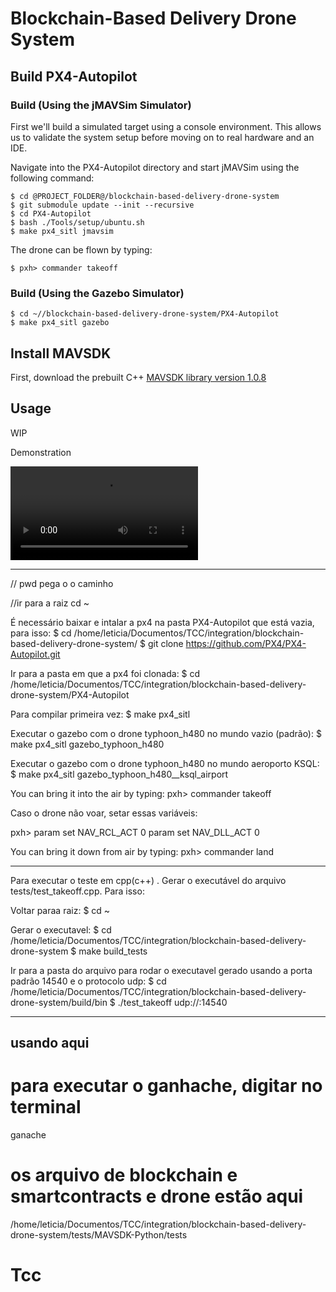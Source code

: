 # Blockchain-Based Delivery Drone System

## Build PX4-Autopilot

### Build (Using the jMAVSim Simulator)

First we'll build a simulated target using a console environment. This allows us to validate the system setup before moving on to real hardware and an IDE.

Navigate into the PX4-Autopilot directory and start jMAVSim using the following command:



    $ cd @PROJECT_FOLDER@/blockchain-based-delivery-drone-system
    $ git submodule update --init --recursive
    $ cd PX4-Autopilot
    $ bash ./Tools/setup/ubuntu.sh
    $ make px4_sitl jmavsim

The drone can be flown by typing:

    $ pxh> commander takeoff

### Build (Using the Gazebo Simulator)

    $ cd ~//blockchain-based-delivery-drone-system/PX4-Autopilot
    $ make px4_sitl gazebo

## Install MAVSDK

First, download the prebuilt C++ [MAVSDK library version 1.0.8](https://github.com/mavlink/MAVSDK/releases/tag/v1.0.8)



## Usage

WIP

Demonstration

![](figures/out.mp4)

--------------------------------------------------------------------------------------------------------------

// pwd pega o o caminho

//ir para a raiz
cd ~

É necessário baixar e intalar a px4 na pasta PX4-Autopilot que está vazia, para isso:
    $ cd /home/leticia/Documentos/TCC/integration/blockchain-based-delivery-drone-system/
    $ git clone https://github.com/PX4/PX4-Autopilot.git

Ir para a pasta em que a px4 foi clonada:
    $ cd /home/leticia/Documentos/TCC/integration/blockchain-based-delivery-drone-system/PX4-Autopilot

Para compilar primeira vez:
    $ make px4_sitl

Executar o gazebo com o drone typhoon_h480 no mundo vazio (padrão):
    $ make px4_sitl gazebo_typhoon_h480

Executar o gazebo com o drone typhoon_h480 no mundo aeroporto KSQL:
    $ make px4_sitl gazebo_typhoon_h480__ksql_airport

You can bring it into the air by typing:
pxh> 
	commander takeoff	
	
Caso o drone não voar, setar essas variáveis:

pxh>
	param set NAV_RCL_ACT 0
	param set NAV_DLL_ACT 0

You can bring it down from air by typing:
pxh>
	commander land

------------------------------------------------------------------------------------------------
Para executar o teste em cpp(c++) .
Gerar o executável do arquivo tests/test_takeoff.cpp. Para isso:

Voltar paraa raiz:
    $ cd ~

Gerar o executavel:
    $ cd /home/leticia/Documentos/TCC/integration/blockchain-based-delivery-drone-system
    $ make build_tests

Ir para a pasta do arquivo para rodar o executavel gerado usando a porta padrão 14540 e o protocolo udp:
    $ cd /home/leticia/Documentos/TCC/integration/blockchain-based-delivery-drone-system/build/bin
    $ ./test_takeoff udp://:14540

------------------------------------------------------------------------------------------------
usando aqui
--------------------------------------------------------------------------------
# para executar o ganhache, digitar no terminal
ganache

# os arquivo de blockchain e smartcontracts e drone estão aqui
/home/leticia/Documentos/TCC/integration/blockchain-based-delivery-drone-system/tests/MAVSDK-Python/tests


# Tcc

